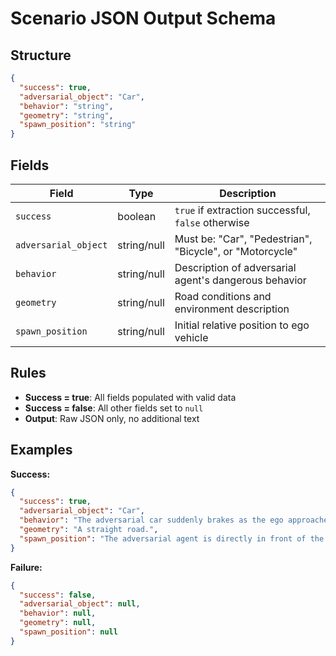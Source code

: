 # Scenario JSON Output Schema

## Structure

```json
{
  "success": true,
  "adversarial_object": "Car",
  "behavior": "string",
  "geometry": "string",
  "spawn_position": "string"
}
```

## Fields

| Field                | Type        | Description                                              |
|----------------------|-------------|----------------------------------------------------------|
| `success`            | boolean     | `true` if extraction successful, `false` otherwise       |
| `adversarial_object` | string/null | Must be: "Car", "Pedestrian", "Bicycle", or "Motorcycle" |
| `behavior`           | string/null | Description of adversarial agent's dangerous behavior    |
| `geometry`           | string/null | Road conditions and environment description              |
| `spawn_position`     | string/null | Initial relative position to ego vehicle                 |

## Rules

- **Success = true**: All fields populated with valid data
- **Success = false**: All other fields set to `null`
- **Output**: Raw JSON only, no additional text

## Examples

**Success:**

```json
{
  "success": true,
  "adversarial_object": "Car",
  "behavior": "The adversarial car suddenly brakes as the ego approaches.",
  "geometry": "A straight road.",
  "spawn_position": "The adversarial agent is directly in front of the ego vehicle on the same straight road, heading in the same direction."
}
```

**Failure:**

```json
{
  "success": false,
  "adversarial_object": null,
  "behavior": null,
  "geometry": null,
  "spawn_position": null
}
```